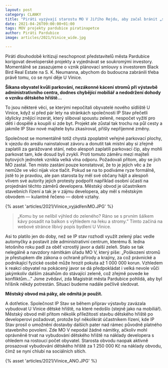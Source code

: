 ```yaml
---
layout: post
category: CLANKY
title: "Piráti vyzývají starostu MO V Jiřího Rejdu, aby začal bránit „své” občany před zvůlí developera"
date: 2021-04-26T09:00:00+01:00
tags: MOV projekty pardubice piratinapetce
author: Piráti Pardubice
image: articles/2021/Vinice_wide.jpg

---
```


Piráti dlouhodobě kritizují neschopnost představitelů města Pardubice korigovat developerské projekty a vyjednávat se soukromými investory. 
Momentálně se zasazujeme o vznik plánovací smlouvy s investorem Black Bird Real Estate na S. K. Neumanna, abychom do budoucna zabránili třeba právě tomu, co se nyní děje U Vinice.

**Šikana obyvatel kvůli parkování, nezákonné kácení stromů při výstavbě administrativního centra, dodnes chybějící mobiliář a nedodržení dohody o vzniku dětského hřiště...**

To jsou některé věci, se kterými nepočítali obyvatelé nového sídliště U Vinice, když si před pár lety na stránkách společnosti IP Stav přečetli idylicky znějící inzerát, 
který sliboval spoustu zeleně, nespočet vyžití pro děti i dospělé a koupili si zde byt.  Projekt ale zůstal tak trochu na půl cesty a jakmile IP Stav nové majitele bytu zkasíroval, přišly nepříjemné změny.

Společnost se momentálně totiž chystá zpoplatnit veřejné parkovací plochy, k vjezdu do areálu nainstalovat závoru a donutit tak místní aby si zřejmě zaplatili 
za garážované stání, nebo alespoň zaplatili parkovací čip, aby mohli parkovat tam, kde dosud byli zvyklí.  Proti tomuto záměru mezi majiteli bytových jednotek vznikla velká vlna odporu. Požadovali přitom, aby se jich MO zastal. Ten místo zastání pouze konstatoval, že to je jejich věc a že nemůže ve věci nijak více tlačit.  Pokud se na to podíváme ryze formálně, jistě to je pravdou, ale pan starosta by měl své občany hájit a alespoň vlivem své autority jejich protesty podpořit  například osobní účastí na projednání těchto záměrů developera.  Městský obvod je účastníkem stavebních řízení a tak je v zájmu developera, aby měl s městským obvodem — kulantně řečeno — dobré vztahy.

{% asset 'articles/2021/Vinice_vyjádřeníMO.JPG' %} 
 
>„Komu by se nelíbil výhled do zeleného? Ráno se s prvním šálkem kávy posadit na balkon s výhledem na řeku a stromy.” 
>Tímto začíná na webové stránce líbivý popis bydlení U Vinice. 
 
Asi to platilo jen do doby, než se IP stav rozhodl využít zelený plac vedle automyčky a postavit zde administrativní centrum, kterému 8. ledna letošního roku padl 
za oběť vzrostlý javor a další zeleň. Stalo se tak nelegálně a navzdory námitkám úřadu MO V, který píše: „Poškození stromů je přestupkem dle zákona o ochraně přírody a krajiny, za což právnické a podnikající fyzické osobě může hrozit pokuta až 1 000 000 korun.  Vzhledem k reakci obyvatel na pokácený javor se dá předpokládat i velká nevole vůči jakýmkoliv dalším zásahům do stávající zeleně, což zřejmě povede ke konfliktům…” Jsme zvědaví, zda Magistrát města Pardubice pohlídá, aby byl hříšník někdy potrestán. Situaci budeme nadále pečlivě sledovat.

**Městský obvod má páky, ale odmítá je použít.** 

A dotřetice. Společnost IP Stav se během příprav výstavby zavázala vybudovat U Vinice dětské hřiště, na které nedošlo (stejně jako na mobiliář).  Městský obvod měl přitom několik příležitostí stavbu dětského hřiště po developerovi požadovat, protože byl několikrát účastníkem řízení,  kde IP Stav prosil o umožnění dostavby dalších pater nad rámec původně platného stavebního povolení.  Zde MO V nepodal žádné námitky, ačkoliv mohl oprávněně trvat na vybudování dětského hřiště na náklady developera s ohledem na rostoucí počet obyvatel.  Starosta obvodu naopak aktivně prosazoval vybudování dětského hřiště za 1 250 000 Kč na náklady obvodu, čímž se nyní chlubí na sociálních sítích.

{% asset 'articles/2021/Vinice_ANO.JPG' %} 
